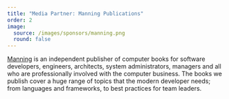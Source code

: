 ```yaml
---
title: "Media Partner: Manning Publications"
order: 2
image:
  source: /images/sponsors/manning.png
  round: false
---
```


[Manning](https://www.manning.com/) is an independent publisher of computer books for software developers, engineers, architects, system administrators, managers and all who are professionally involved with the computer business. The books we publish cover a huge range of topics that the modern developer needs; from languages and frameworks, to best practices for team leaders.
